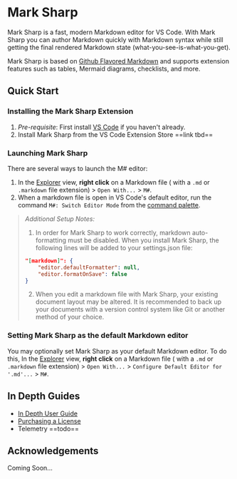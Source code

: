 # Mark Sharp

Mark Sharp is a fast, modern Markdown editor for VS Code. With Mark Sharp you can author Markdown quickly with Markdown syntax while still getting the final rendered Markdown state (what-you-see-is-what-you-get). 

Mark Sharp is based on [Github Flavored Markdown](https://github.github.com/gfm/) and supports extension features such as tables, Mermaid diagrams, checklists, and more.

## Quick Start

### Installing the Mark Sharp Extension

1. _Pre-requisite_: First install [VS Code](https://code.visualstudio.com/) if you haven't already.
2. Install Mark Sharp from the VS Code Extension Store ==link tbd==

### Launching Mark Sharp

There are several ways to launch the M# editor:

1. In the [Explorer](https://code.visualstudio.com/docs/getstarted/userinterface#_explorer) view, **right click** on a Markdown file ( with a `.md` or `.markdown` file extension) > `Open With...` > `M#`. 
2. When a markdown file is open in VS Code's default editor, run the command `M#: Switch Editor Mode` from the [command palette](https://code.visualstudio.com/docs/getstarted/userinterface#_command-palette).

> _Additional Setup Notes:_
>
> 1. In order for Mark Sharp to work correctly, markdown auto-formatting must be disabled. When you install Mark Sharp, the following lines will be added to your settings.json file:
>
> ```json
> "[markdown]": {
>     "editor.defaultFormatter": null,
>     "editor.formatOnSave": false
> }
> ```
>
> 2. When you edit a markdown file with Mark Sharp, your existing document layout may be altered. It is recommended to back up your documents with a version control system like Git or another method of your choice.

### Setting Mark Sharp as the default Markdown editor

You may optionally set Mark Sharp as your default Markdown editor. To do this, In the [Explorer](https://code.visualstudio.com/docs/getstarted/userinterface#_explorer) view, **right click** on a Markdown file ( with a `.md` or `.markdown` file extension) > `Open With...` > `Configure Default Editor for '.md'...` >  `M#`. 

## In Depth Guides

- [In Depth User Guide](./user-guide.md)
- [Purchasing a License](./licensing-and-activation.md)
- Telemetry ==todo==

## Acknowledgements

Coming Soon...